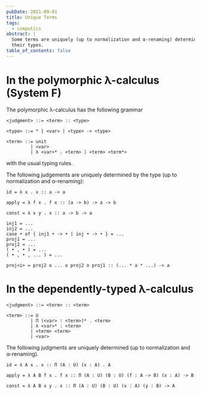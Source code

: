```yaml
---
pubDate: 2021-09-01
title: Unique Terms
tags:
  - computics
abstract: |
  Some terms are uniquely (up to normalization and α-renaming) determined by
  their types.
table_of_contents: false
---
```


# In the polymorphic λ-calculus (System F)

The polymorphic λ-calculus has the following grammar

```
<judgment> ::= <term> :: <type>

<type> ::= * | <var> | <type> -> <type>

<term> ::= unit
         | <var>
         | λ <var>* . <term> | <term> <term*>
```

with the usual typing rules.

The following judgements are uniquely determined by the type (up to
normalization and α-renaming):

```
id = λ x . x :: a -> a

apply = λ f x . f x :: (a -> b) -> a -> b

const = λ x y . x :: a -> b -> a

inj1 = ...
inj2 = ...
case • of { inj1 • -> • | inj • -> • } = ...
proj1 = ...
proj2 = ...
( • , • ) = ...
( • , • , ... ) = ...

proj<i> = proj2 o ... o proj2 o proj1 :: (... * a * ...) -> a
```

# In the dependently-typed λ-calculus

```
<judgment> ::= <term> :: <term>

<term> ::= U
         | Π (<var> : <term>)* . <term>
         | λ <var>* : <term>
         | <term> <term>
         | <var>
```

The following judgments are uniquely determined (up to normalization and
α-renaming).

```
id = λ A x . x :: Π (A : U) (x : A) . A

apply = λ A B f x . f x :: Π (A : U) (B : U) (f : A -> B) (x : A) -> B

const = λ A B x y . x :: Π (A : U) (B : U) (x : A) (y : B) -> A
```
